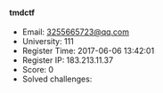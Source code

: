 #### tmdctf  

* Email: 3255665723@qq.com  
* University: 111  
* Register Time: 2017-06-06 13:42:01  
* Register IP: 183.213.11.37  
* Score: 0  
* Solved challenges: 
